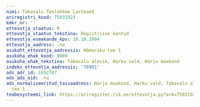 ```yaml
---
nimi: Tabasalu Teelahkme Lasteaed
ariregistri_kood: 75031923
kmkr_nr: ''
ettevotja_staatus: R
ettevotja_staatus_tekstina: Registrisse kantud
ettevotja_esmakande_kpv: 18.10.2004
ettevotja_aadress: .na
asukoht_ettevotja_aadressis: Hämariku tee 1
asukoha_ehak_kood: 8009
asukoha_ehak_tekstina: Tabasalu alevik, Harku vald, Harju maakond
indeks_ettevotja_aadressis: '76901'
ads_adr_id: 1692787
ads_ads_oid: .na
ads_normaliseeritud_taisaadress: Harju maakond, Harku vald, Tabasalu alevik, Hämariku
  tee 1
teabesysteemi_link: https://ariregister.rik.ee/ettevotja.py?ark=75031923&ref=rekvisiidid
---
```

